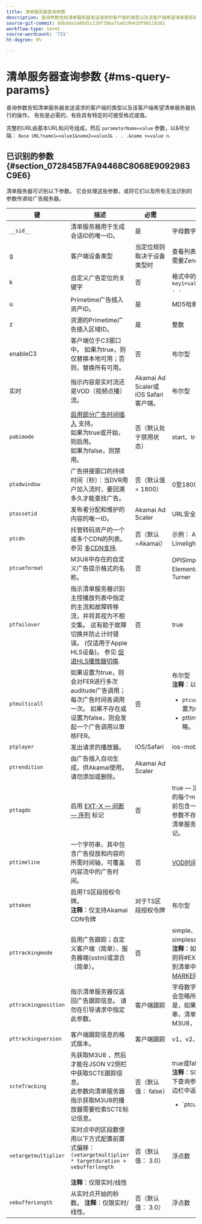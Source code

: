```yaml
---
title: 清单服务器查询参数
description: 查询参数告知清单服务器发送请求的客户端的类型以及该客户端希望清单服务器执行的操作。 有些是必需的，有些具有特定的可接受格式或值。
source-git-commit: 89bdda1d4bd5c126f19ba75a819942df901183d1
workflow-type: tm+mt
source-wordcount: '721'
ht-degree: 0%

---
```



# 清单服务器查询参数 {#ms-query-params}

查询参数告知清单服务器发送请求的客户端的类型以及该客户端希望清单服务器执行的操作。 有些是必需的，有些具有特定的可接受格式或值。

完整的URL由基本URL和问号组成，然后 `parameterName=value` 参数，以&amp;号分隔： `Base URL?name1=value1&name2=value2& . . .&name n=value n`.

## 已识别的参数 {#section_072845B7FA94468C8068E9092983C9E6}

清单服务器可识别以下参数。 它会处理这些参数，或将它们以及所有无法识别的参数传递给广告服务器。

| 键 | 描述 | 必需 | 有效值 |
|---|---|---|---|
| `__sid__` | 清单服务器用于生成会话ID的唯一ID。 | 是 | 字母数字 |
| g | 客户端设备类型 | 当定位规则取决于设备类型时 | 查看列表位置 [客户端类型](https://adobeprimetime.zendesk.com). 需要Zendesk访问权限。 |
| k | 自定义广告定位的关键字 | 否 | 格式中的URL安全字符串 `key1=value1;key2=value2;. . .` |
| u | Primetime广告插入资产ID。 | 是 | MD5哈希值 |
| z | 资源的Primetime广告插入区域ID。 | 是 | 整数 |
| enableC3 | 客户端位于C3窗口中。 如果为true，则仅替换本地可用；否则，替换所有可用。 | 否 | 布尔型 |
| 实时 | 指示内容是实时流还是VOD（视频点播）流。 | Akamai Ad Scaler或iOS Safari客户端。 | 布尔型 |
| `pabimode` | [启用部分广告时间插入](/help/primetime-ad-insertion/~old-msapi-topics/ms-insert-ads/partial-ad-break-insetion.md) 支持。 <br> 如果为true或开始，则启用。<br> 如果为false，则禁用。 | 否（默认处于禁用状态） | start、true或false |
| `ptadwindow` | 广告拼接窗口的持续时间（秒）：当DVR用户加入流时，要回溯多久才能查找广告。 | 否（默认值= 1800） | 0至1800 |
| `ptassetid` | 发布者分配和维护的内容的唯一ID。 | Akamai Ad Scaler | URL安全字符串 |
| `ptcdn` | 托管转码资产的一个或多个CDN的列表。 参见 [多CDN支持](/help/primetime-ad-insertion/~old-creative-repackaging-service/multi-cdn-supportt.md). | 否（默认=Akamai） | 示例： Akamai、Level3、Limelight、Comcast |
| `ptcueformat` | M3U8中存在的自定义广告提示格式的名称。 | 否 | DPISimple、DPIScte35、Elemental、NBC、NFL或Turner |
| `ptfailover` | 指示清单服务器识别主控播放列表中指定的主流和故障转移流，并将其视为不相交集。 这有助于故障切换并防止计时错误。 (仅适用于Apple HLS设备)。 参见  [促进HLS播放器切换](/help/primetime-ad-insertion/~old-msapi-topics/ms-insert-ads/hls-switching-to-failover.md). | 否 | true |
| `ptmulticall` | 如果设置为true，则会对FER进行多次auditude广告调用；每次广告时间各调用一次。 如果不存在或设置为false，则会发起一个广告调用以审核FER。 | 否 | 布尔型 <br> **注释**：以下要求： <ul><li>`ptcueformat` 参数必须设置为nbc</li><li>pttimeline参数将被忽略。</li></ul> |
| `ptplayer` | 发出请求的播放器。 | iOS/Safari | ios-mobileweb |
| `ptrendition` | 由广告插入自动生成，供Akamai使用。 请勿添加或删除。 | Akamai Ad Scaler |  |
| `pttagds` | 启用 [EXT-X — 间断 — 序列](https://tools.ietf.org/html/draft-pantos-http-live-streaming-19#section-4.3.3.3) 标记 | 否 | true — 清单服务器在其发送的每个m3u8文件中的内容之前包含一个序列标记；如果参数不存在或不为true，则清单服务器不包含序列标记。 |
| `pttimeline` | 一个字符串，其中包含广告投放和内容的所需时间轴，可覆盖内容流中的广告时间。 | 否 | [VOD时间线](/help/primetime-ad-insertion/~old-msapi-topics/ms-changes-vod-timeline/ms-api-timeline-format.md) |
| `pttoken` | 启用TS区段授权令牌。<br> **注释**：仅支持Akamai CDN令牌 | 对于TS区段授权令牌 | 布尔型 |
| `pttrackingmode` | 启用广告跟踪；自定义客户端（简单）、服务器端(sstm)或混合（简单）。 | 否 | simple、sstm或simplesstm。<br> **注释**：如果未包含此参数，则将#EX-X-MARKER插入到清单中。 参见 [EXT-X-MARKER指令](/help/primetime-ad-insertion/~old-msapi-topics/ms-at-effectiveness/ms-api-playlists.md). |
| `pttrackingposition` | 指示清单服务器仅返回广告跟踪信息。 请勿在引导请求中指定此参数。 | 客户端跟踪 | 字母数字注意：清单服务器会忽略所有传递的值。 但是，如果传递null或空字符串，清单服务器将返回M3U8，而不是跟踪信息。 |
| `pttrackingversion` | 客户端跟踪信息的格式版本。 | 客户端跟踪 | v1、v2、v3或vmap |
| `scteTracking` | 先获取M3U8 ，然后才能在JSON V2侧栏中获取SCTE跟踪信息。 <br>此参数向清单服务器指示获取M3U8的播放器需要检索SCTE标记信息。 | 否（默认值： false） | true或false。 <br> **注释**：SCTE-35数据使用以下查询参数值组合在JSON侧边栏中返回： <ul><li>`ptcueformat=turner | elemental | nfl | DPIScte35`</li><li>`pttrackingversion=v2`</li><li>`scteTracking=true`</li></ul> |
| `vetargetmultiplier` | 实时点中的区段数使用以下方式配置前置式偏移： `(vetargetmultiplier * targetduration + vebufferlength`<br/><br/>**注释**：仅限实时/线性 | 否（默认值： 3.0） | 浮点数 |
| `vebufferLength` | 从实时点开始的秒数。 **注释**：仅限实时/线性。 | 否（默认值： 3.0） | 浮点数 |
